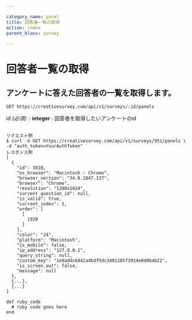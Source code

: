 ```yaml
---

category_name: panel
title: 回答者一覧の取得
action: index
parent_klass: survey

---
```


# 回答者一覧の取得

## アンケートに答えた回答者の一覧を取得します。

`GET https://creativesurvey.com/api/v1/surveys/:id/panels`

id _(必須)_:
: __integer__
: 回答者を取得したいアンケートのid

~~~

リクエスト例
$ curl -X GET https://creativesurvey.com/api/v1/surveys/551/panels \
-d "auth_token=YourAuthToken"
レスポンス例
[
  {
    "id": 3810,
    "os_browser": "Macintosh : Chrome",
    "browser_version": "34.0.1847.137",
    "browser": "Chrome",
    "resolution": "1280x1024",
    "current_question_id": null,
    "is_valid": true,
    "current_index": 1,
    "order": [
      [
        1920
      ]
    ],
    "color": "24",
    "platform": "Macintosh",
    "is_mobile": false,
    "ip_address": "127.0.0.1",
    "query_string": null,
    "custom_key": "1e9addc6442a4bdf5dc3401185f3914e8d0b4b22",
    "is_screen_out": false,
    "message": null
  },
  {...},
  {...}
]

~~~

~~~
def ruby_code
  # ruby code goes here
end
~~~

